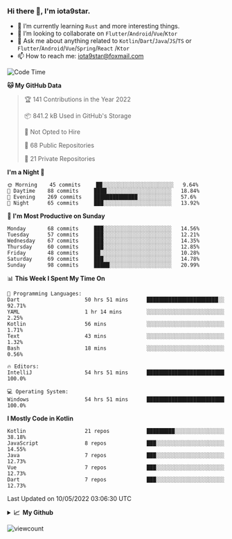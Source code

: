 ### Hi there 👋, I'm iota9star.

- 🌱 I’m currently learning `Rust` and more interesting things.
- 👯 I’m looking to collaborate on `Flutter`/`Android`/`Vue`/`Ktor`
- 💬 Ask me about anything related to `Kotlin`/`Dart`/`Java`/`JS`/`TS` or `Flutter`/`Android`/`Vue`/`Spring`/`React`
  /`Ktor`
- 📫 How to reach me: [iota9star@foxmail.com](iota9star@foxmail.com)



<!--START_SECTION:waka-->
![Code Time](http://img.shields.io/badge/Code%20Time-2%2C917%20hrs%2025%20mins-blue)

**🐱 My GitHub Data** 

> 🏆 141 Contributions in the Year 2022
 > 
> 📦 841.2 kB Used in GitHub's Storage 
 > 
> 🚫 Not Opted to Hire
 > 
> 📜 68 Public Repositories 
 > 
> 🔑 21 Private Repositories  
 > 
**I'm a Night 🦉** 

```text
🌞 Morning    45 commits     ██░░░░░░░░░░░░░░░░░░░░░░░   9.64% 
🌆 Daytime    88 commits     ████░░░░░░░░░░░░░░░░░░░░░   18.84% 
🌃 Evening    269 commits    ██████████████░░░░░░░░░░░   57.6% 
🌙 Night      65 commits     ███░░░░░░░░░░░░░░░░░░░░░░   13.92%

```
📅 **I'm Most Productive on Sunday** 

```text
Monday       68 commits     ███░░░░░░░░░░░░░░░░░░░░░░   14.56% 
Tuesday      57 commits     ███░░░░░░░░░░░░░░░░░░░░░░   12.21% 
Wednesday    67 commits     ███░░░░░░░░░░░░░░░░░░░░░░   14.35% 
Thursday     60 commits     ███░░░░░░░░░░░░░░░░░░░░░░   12.85% 
Friday       48 commits     ██░░░░░░░░░░░░░░░░░░░░░░░   10.28% 
Saturday     69 commits     ███░░░░░░░░░░░░░░░░░░░░░░   14.78% 
Sunday       98 commits     █████░░░░░░░░░░░░░░░░░░░░   20.99%

```


📊 **This Week I Spent My Time On** 

```text
💬 Programming Languages: 
Dart                     50 hrs 51 mins      ███████████████████████░░   92.71% 
YAML                     1 hr 14 mins        ░░░░░░░░░░░░░░░░░░░░░░░░░   2.25% 
Kotlin                   56 mins             ░░░░░░░░░░░░░░░░░░░░░░░░░   1.71% 
Text                     43 mins             ░░░░░░░░░░░░░░░░░░░░░░░░░   1.32% 
Bash                     18 mins             ░░░░░░░░░░░░░░░░░░░░░░░░░   0.56%

🔥 Editors: 
IntelliJ                 54 hrs 51 mins      █████████████████████████   100.0%

💻 Operating System: 
Windows                  54 hrs 51 mins      █████████████████████████   100.0%

```

**I Mostly Code in Kotlin** 

```text
Kotlin                   21 repos            █████████░░░░░░░░░░░░░░░░   38.18% 
JavaScript               8 repos             ███░░░░░░░░░░░░░░░░░░░░░░   14.55% 
Java                     7 repos             ███░░░░░░░░░░░░░░░░░░░░░░   12.73% 
Vue                      7 repos             ███░░░░░░░░░░░░░░░░░░░░░░   12.73% 
Dart                     7 repos             ███░░░░░░░░░░░░░░░░░░░░░░   12.73%

```



 Last Updated on 10/05/2022 03:06:30 UTC
<!--END_SECTION:waka-->

<details>
  <summary><b>📈&nbsp;&nbsp;My Github</b></summary>
  <br>
  <img src='https://github-profile-trophy.vercel.app/?username=iota9star'>
  <img src='https://bad-apple-github-readme.vercel.app/api?show_bg=1&username=iota9star&hide_title=true'>
  <img src='http://cr-skills-chart-widget.azurewebsites.net/api/api?username=iota9star'>
</details>


![viewcount](https://count.getloli.com/get/@iota9star?theme=rule34)
